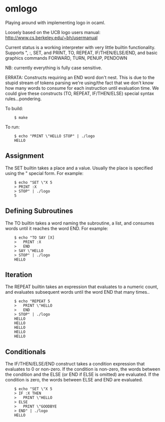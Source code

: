 # omlogo
Playing around with implementing logo in ocaml.

Loosely based on the UCB logo users manual:
    http://www.cs.berkeley.edu/~bh/usermanual

Current status is a working interpreter with very little builtin functionality. 
Supports ", :, SET, and PRINT, TO, REPEAT, IF/THEN/ELSE/END, and basic
graphics commands FORWARD, TURN, PENUP, PENDOWN

NB: currently everything is fully case sensitive.

ERRATA: Constructs requiring an END word don't nest. This is due to
the stupid stream of tokens parsing we're using/the fact that we don't
know how many words to consume for each instruction until evaluation
time. We could give these constructs (TO, REPEAT, IF/THEN/ELSE)
special syntax rules...pondering.

To build:
```
	$ make
```

To run:
```
	$ echo "PRINT \"HELLO STOP" | ./logo
	HELLO
```

## Assignment

The SET builtin takes a place and a value. Usually the place is
specified using the " special form. For example:
```
	$ echo "SET \"X 5
	> PRINT :X
	> STOP" | ./logo
	5
```

## Defining Subroutines

The TO builtin takes a word naming the subroutine, a list, and
consumes words until it reaches the word END. For example:
```
	$ echo "TO SAY [X]
	>   PRINT :X
	>   END
	> SAY \"HELLO
	> STOP" | ./logo
	HELLO
```
	
## Iteration

The REPEAT builtin takes an expression that evaluates to a numeric
count, and evaluates subsequent words until the word END that many times.. 
```
	$ echo "REPEAT 5
	>   PRINT \"HELLO
	>   END
	> STOP" | ./logo
	HELLO
	HELLO
	HELLO
	HELLO
	HELLO
```

## Conditionals

The IF/THEN/ELSE/END construct takes a condition expression that evaluates to 0 or
non-zero. If the condition is non-zero, the words between the
condition and the ELSE (or END if ELSE is omitted) are evaluated. If
the condition is zero, the words between ELSE and END are evaluated.
```
	$ echo "SET \"X 5
	> IF :X THEN
	>   PRINT \"HELLO
	> ELSE
	>   PRINT \"GOODBYE
	> END" | ./logo
	HELLO
```
